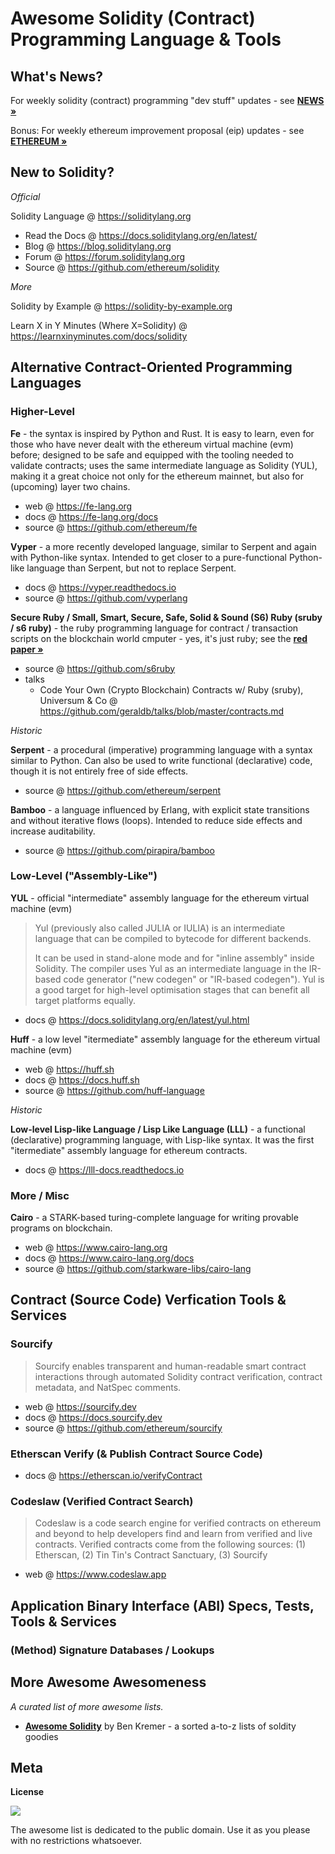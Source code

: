 # Awesome Solidity (Contract) Programming Language & Tools


## What's News?

For weekly solidity (contract) programming "dev stuff" updates - see [**NEWS »**](NEWS.md)


Bonus: For weekly ethereum improvement proposal (eip) updates - see [**ETHEREUM »**](ETHEREUM.md)



## New to Solidity?

_Official_

Solidity Language @ <https://soliditylang.org>

- Read the Docs @ <https://docs.soliditylang.org/en/latest/>
- Blog @  <https://blog.soliditylang.org>
- Forum @ <https://forum.soliditylang.org>
- Source @ <https://github.com/ethereum/solidity>

<!-- break -->

_More_

Solidity by Example @ <https://solidity-by-example.org>

Learn X in Y Minutes (Where X=Solidity) @ <https://learnxinyminutes.com/docs/solidity>



## Alternative Contract-Oriented Programming Languages

###  Higher-Level

**Fe** - the syntax is inspired by Python and Rust. It is easy to learn, even for those who have never dealt with the ethereum virtual machine (evm) before; designed to be safe and equipped with the tooling needed to validate contracts; uses the same intermediate language as Solidity (YUL), making it a great choice not only for the ethereum mainnet, but also for (upcoming) layer two chains.

- web @ <https://fe-lang.org>
- docs @ <https://fe-lang.org/docs>
- source @ <https://github.com/ethereum/fe>

**Vyper** - a more recently developed language, similar to Serpent and again with Python-like syntax. 
Intended to get closer to a pure-functional Python-like language than Serpent, but not to replace Serpent.

- docs @ <https://vyper.readthedocs.io>
- source @ <https://github.com/vyperlang>

**Secure Ruby / Small, Smart, Secure, Safe, Solid & Sound (S6) Ruby (sruby / s6 ruby)** - the ruby programming language for contract / transaction scripts on the blockchain world cmputer - yes, it's just ruby; see the [**red paper »**](https://github.com/s6ruby/redpaper)

- source @ <https://github.com/s6ruby>
- talks  
  - Code Your Own (Crypto Blockchain) Contracts w/ Ruby (sruby), Universum & Co @ <https://github.com/geraldb/talks/blob/master/contracts.md> 


<!-- break -->

_Historic_

**Serpent** - a procedural (imperative) programming language with a syntax similar to Python. Can also be used to write functional (declarative) code, though it is not entirely free of side effects.

- source @ <https://github.com/ethereum/serpent>

**Bamboo** - a language influenced by Erlang, with explicit state transitions and without iterative flows (loops). Intended to reduce side effects and increase auditability. 

- source @ <https://github.com/pirapira/bamboo>


###  Low-Level ("Assembly-Like")

**YUL** - official "intermediate" assembly language for the ethereum virtual machine (evm)


> Yul (previously also called JULIA or IULIA) is an intermediate language that can be compiled to bytecode for different backends.
>
> It can be used in stand-alone mode and for "inline assembly" inside Solidity. 
> The compiler uses Yul as an intermediate language in the IR-based code generator 
> ("new codegen" or "IR-based codegen"). 
> Yul is a good target for high-level optimisation stages that can benefit all target platforms equally.

- docs @ <https://docs.soliditylang.org/en/latest/yul.html>


**Huff** - a low level "itermediate" assembly language for the ethereum virtual machine (evm)

-  web @ <https://huff.sh>
-  docs @ <https://docs.huff.sh>
- source @ <https://github.com/huff-language>


_Historic_

**Low-level Lisp-like Language / Lisp Like Language (LLL)** - a functional (declarative) programming language, with Lisp-like syntax. It was the first "itermediate" assembly language for ethereum contracts.

- docs @ <https://lll-docs.readthedocs.io>



### More / Misc

**Cairo** - a STARK-based turing-complete language for writing provable programs on blockchain.

- web @ <https://www.cairo-lang.org>
- docs @ <https://www.cairo-lang.org/docs>
- source @  <https://github.com/starkware-libs/cairo-lang>




## Contract (Source Code) Verfication Tools & Services

### Sourcify

> Sourcify enables transparent and human-readable smart contract interactions through automated Solidity contract verification, 
> contract metadata, and NatSpec comments.

- web @ <https://sourcify.dev>
- docs @ <https://docs.sourcify.dev>
- source @ <https://github.com/ethereum/sourcify>



### Etherscan Verify (& Publish Contract Source Code)

- docs @ <https://etherscan.io/verifyContract>


### Codeslaw  (Verified Contract Search) 

> Codeslaw is a code search engine for verified contracts on ethereum and beyond 
> to help developers find and learn from verified and live contracts.
> Verified  contracts come from the following sources: (1) Etherscan, (2) Tin Tin's Contract Sanctuary, (3) Sourcify

- web @ <https://www.codeslaw.app>




## Application Binary Interface (ABI) Specs, Tests, Tools & Services


### (Method) Signature Databases / Lookups




## More Awesome Awesomeness

_A curated list of more awesome lists._


- [**Awesome Solidity**](https://github.com/bkrem/awesome-solidity) by Ben Kremer  - a sorted a-to-z lists of soldity goodies



## Meta

**License**

![](https://publicdomainworks.github.io/buttons/zero88x31.png)

The awesome list is dedicated to the public domain. Use it as you please with no restrictions whatsoever.
